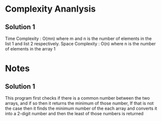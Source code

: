 # Complexity Ananlysis

## Solution 1

Time Complexity : O(mn) where m and n is the number of elements in the list 1 and list 2 respectively.
Space Complexity : O(n) where n is the number of elements in the array 1


# Notes

## Solution 1

This program first checks if there is a common number between the two arrays, and if so then it returns the minimum of those number, If that is not the case then it finds the minimum number of the each array and converts it into a 2-digit number and then the least of those numbers is returned
